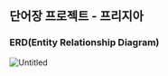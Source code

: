 ## 단어장 프로젝트 - 프리지아

### ERD(Entity Relationship Diagram)
![Untitled](https://user-images.githubusercontent.com/81298415/212543870-a5c66c32-1b45-4d30-838d-2e06a07c675b.png)
